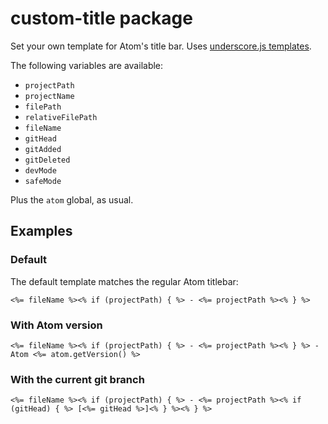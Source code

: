 # custom-title package

Set your own template for Atom's title bar. Uses [underscore.js templates](http://underscorejs.org/#template).

The following variables are available:

- `projectPath`
- `projectName`
- `filePath`
- `relativeFilePath`
- `fileName`
- `gitHead`
- `gitAdded`
- `gitDeleted`
- `devMode`
- `safeMode`

Plus the `atom` global, as usual.

## Examples

### Default

The default template matches the regular Atom titlebar:

```
<%= fileName %><% if (projectPath) { %> - <%= projectPath %><% } %>
```

### With Atom version

```
<%= fileName %><% if (projectPath) { %> - <%= projectPath %><% } %> - Atom <%= atom.getVersion() %>
```

### With the current git branch

```
<%= fileName %><% if (projectPath) { %> - <%= projectPath %><% if (gitHead) { %> [<%= gitHead %>]<% } %><% } %>
```
